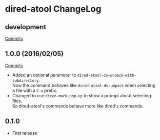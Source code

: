 # dired-atool ChangeLog

## development

[Commits](https://github.com/HKey/dired-atool/compare/1.0.0...master)

## 1.0.0 (2016/02/05)

[Commits](https://github.com/HKey/dired-atool/compare/0.1.0...1.0.0)

- Added an optional parameter to `dired-atool-do-unpack-with-subdirectory`.  
  Now the command behaves like `dired-atool-do-unpack` when selecting a file
  with a `C-u` prefix.
- Changed to use `dired-mark-pop-up` to show a prompt about selecting files.  
  So dired-atool's commands behave more like dired's commands.

## 0.1.0

- First release
